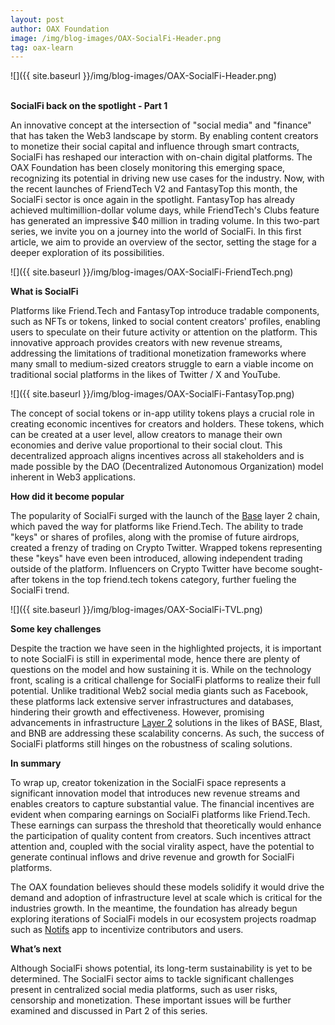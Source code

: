 ```yaml
---
layout: post
author: OAX Foundation
image: /img/blog-images/OAX-SocialFi-Header.png
tag: oax-learn
---
```


![]({{ site.baseurl }}/img/blog-images/OAX-SocialFi-Header.png)

<br><b>SocialFi back on the spotlight - Part 1</b>

An innovative concept at the intersection of "social media" and "finance" that has taken the Web3 landscape by storm. By enabling content creators to monetize their social capital and influence through smart contracts, SocialFi has reshaped our interaction with on-chain digital platforms. The OAX Foundation has been closely monitoring this emerging space, recognizing its potential in driving new use cases for the industry. Now, with the recent launches of FriendTech V2 and FantasyTop this month, the SocialFi sector is once again in the spotlight. FantasyTop has already achieved multimillion-dollar volume days, while FriendTech's Clubs feature has generated an impressive $40 million in trading volume. In this two-part series, we invite you on a journey into the world of SocialFi. In this first article, we aim to provide an overview of the sector, setting the stage for a deeper exploration of its possibilities.

![]({{ site.baseurl }}/img/blog-images/OAX-SocialFi-FriendTech.png)

<b>What is SocialFi</b>

Platforms like Friend.Tech and FantasyTop introduce tradable components, such as NFTs or tokens, linked to social content creators' profiles, enabling users to speculate on their future activity or attention on the platform. This innovative approach provides creators with new revenue streams, addressing the limitations of traditional monetization frameworks where many small to medium-sized creators struggle to earn a viable income on traditional social platforms in the likes of Twitter / X and YouTube. 

![]({{ site.baseurl }}/img/blog-images/OAX-SocialFi-FantasyTop.png)

The concept of social tokens or in-app utility tokens plays a crucial role in creating economic incentives for creators and holders. These tokens, which can be created at a user level, allow creators to manage their own economies and derive value proportional to their social clout. This decentralized approach aligns incentives across all stakeholders and is made possible by the DAO (Decentralized Autonomous Organization) model inherent in Web3 applications.

<b>How did it become popular</b>

The popularity of SocialFi surged with the launch of the <a href="https://www.oax.org/2024/04/22/Key-Highlights-of-the-Base-Ecosystem.html">Base</a> layer 2 chain, which paved the way for platforms like Friend.Tech. The ability to trade "keys" or shares of profiles, along with the promise of future airdrops, created a frenzy of trading on Crypto Twitter. Wrapped tokens representing these "keys" have even been introduced, allowing independent trading outside of the platform. Influencers on Crypto Twitter have become sought-after tokens in the top friend.tech tokens category, further fueling the SocialFi trend.

![]({{ site.baseurl }}/img/blog-images/OAX-SocialFi-TVL.png)

<b>Some key challenges</b>

Despite the traction we have seen in the highlighted projects, it is important to note SocialFi is still in experimental mode, hence there are plenty of questions on the model and how sustaining it is. While on the technology front, scaling is a critical challenge for SocialFi platforms to realize their full potential. Unlike traditional Web2 social media giants such as Facebook, these platforms lack extensive server infrastructures and databases, hindering their growth and effectiveness. However, promising advancements in infrastructure <a href="https://www.oax.org/2023/08/11/A-New-Wave-of-Layer-2-Scaling-Solutions.html">Layer 2</a> solutions in the likes of BASE, Blast, and BNB are addressing these scalability concerns. As such, the success of SocialFi platforms still hinges on the robustness of scaling solutions. 

<b>In summary</b>

To wrap up, creator tokenization in the SocialFi space represents a significant innovation model that introduces new revenue streams and enables creators to capture substantial value. The financial incentives are evident when comparing earnings on SocialFi platforms like Friend.Tech. These earnings can surpass the threshold that theoretically would enhance the participation of quality content from creators. Such incentives attract attention and, coupled with the social virality aspect, have the potential to generate continual inflows and drive revenue and growth for SocialFi platforms. 

The OAX foundation believes should these models solidify it would drive the demand and adoption of infrastructure level at scale which is critical for the industries growth. In the meantime, the foundation has already begun exploring iterations of SocialFi models in our ecosystem projects roadmap such as <a href="http://www.notifs.co">Notifs</a> app to incentivize contributors and users.

<b>What’s next</b>

Although SocialFi shows potential, its long-term sustainability is yet to be determined. The SocialFi sector aims to tackle significant challenges present in centralized social media platforms, such as user risks, censorship and monetization. These important issues will be further examined and discussed in Part 2 of this series.



